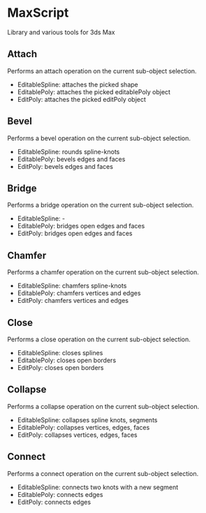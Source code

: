 # MaxScript
Library and various tools for 3ds Max

## Attach
Performs an attach operation on the current sub-object selection.
* EditableSpline: attaches the picked shape
* EditablePoly: attaches the picked editablePoly object
* EditPoly: attaches the picked editPoly object

## Bevel
Performs a bevel operation on the current sub-object selection.
* EditableSpline: rounds spline-knots
* EditablePoly: bevels edges and faces
* EditPoly: bevels edges and faces

## Bridge
Performs a bridge operation on the current sub-object selection.
* EditableSpline: -
* EditablePoly: bridges open edges and faces
* EditPoly: bridges open edges and faces

## Chamfer
Performs a chamfer operation on the current sub-object selection.
* EditableSpline: chamfers spline-knots
* EditablePoly: chamfers vertices and edges
* EditPoly: chamfers vertices and edges

## Close
Performs a close operation on the current sub-object selection.
* EditableSpline: closes splines
* EditablePoly: closes open borders
* EditPoly: closes open borders

## Collapse
Performs a collapse operation on the current sub-object selection.
* EditableSpline: collapses spline knots, segments
* EditablePoly: collapses vertices, edges, faces
* EditPoly: collapses vertices, edges, faces

## Connect
Performs a connect operation on the current sub-object selection.
* EditableSpline: connects two knots with a new segment
* EditablePoly: connects edges
* EditPoly: connects edges

